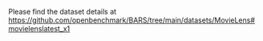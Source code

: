 Please find the dataset details at https://github.com/openbenchmark/BARS/tree/main/datasets/MovieLens#movielenslatest_x1